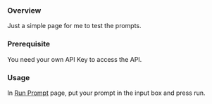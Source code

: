 ### Overview 

Just a simple page for me to test the prompts.

### Prerequisite

You need your own API Key to access the API.

### Usage

In [Run Prompt](/run_prompt.html) page, put your prompt in the input box and press run.
